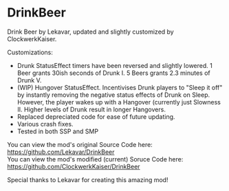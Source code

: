 # DrinkBeer
Drink Beer by Lekavar, updated and slightly customized by ClockwerkKaiser.

Customizations: 
- Drunk StatusEffect timers have been reversed and slightly lowered. 1 Beer grants 30ish seconds of Drunk I. 5 Beers grants 2.3 minutes of Drunk V.
- (WIP) Hungover StatusEffect. Incentivises Drunk players to "Sleep it off" by instantly removing the negative status effects of Drunk on Sleep. However, the player wakes up with a Hangover (currently just Slowness II. Higher levels of Drunk result in longer Hangovers.
- Replaced depreciated code for ease of future updating. 
- Various crash fixes.
- Tested in both SSP and SMP

You can view the mod's original Source Code here: https://github.com/Lekavar/DrinkBeer  
You can view the mod's modified (current) Soruce Code here: https://github.com/ClockwerkKaiser/DrinkBeer  

Special thanks to Lekavar for creating this amazing mod!
